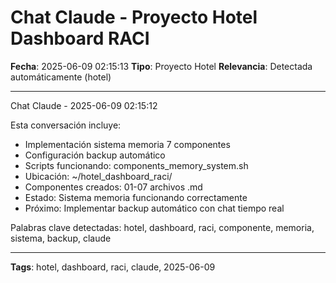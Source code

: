 # Chat Claude - Proyecto Hotel Dashboard RACI
**Fecha**: 2025-06-09 02:15:13
**Tipo**: Proyecto Hotel
**Relevancia**: Detectada automáticamente (hotel)

---

Chat Claude - 2025-06-09 02:15:12

Esta conversación incluye:
- Implementación sistema memoria 7 componentes
- Configuración backup automático
- Scripts funcionando: components_memory_system.sh
- Ubicación: ~/hotel_dashboard_raci/
- Componentes creados: 01-07 archivos .md
- Estado: Sistema memoria funcionando correctamente
- Próximo: Implementar backup automático con chat tiempo real

Palabras clave detectadas: hotel, dashboard, raci, componente, memoria, sistema, backup, claude

---

**Tags**: hotel, dashboard, raci, claude, 2025-06-09
